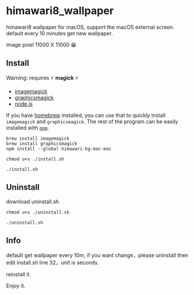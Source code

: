 # himawari8_wallpaper

himawari8 wallpaper for macOS, support the macOS external screen. default every 10 minutes get new wallpaper.

image pixel 11000 X 11000 😁

## Install


Warning: requires :zap: **magick** :zap:

* [imagemagick](http://www.imagemagick.org/script/index.php)
* [graphicsmagick](http://www.graphicsmagick.org)
* [node.js](https://nodejs.org/en/download/)

If you have [homebrew](http://brew.sh/) installed, you can use that to quickly install `imagemagick` and `graphicsmagick`. The rest of the program can be easily installed with [`npm`](https://www.npmjs.com/).

```
brew install imagemagick
brew install graphicsmagick
npm install --global himawari-bg-mac-mac

chmod u+x ./install.sh

./install.sh
```

## Uninstall

download uninstall.sh

```
chmod u+x ./uninstall.sh

./uninstall.sh
```

## Info 

default get wallpaper every 10m, if you want change，please uninstall then edit install.sh line 32，unit is seconds.

reinstall it.


Enjoy it.


